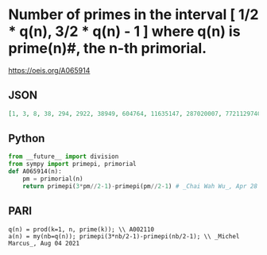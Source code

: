 # Number of primes in the interval \[ 1/2 \* q\(n\), 3/2 \* q\(n\) \- 1 \] where q\(n\) is prime\(n\)\#, the n\-th primorial\.
https://oeis.org/A065914
## JSON
```JSON
[1, 3, 8, 38, 294, 2922, 38949, 604764, 11635147, 287020007, 7721129740, 250811981714]
```
## Python
```Python
from __future__ import division
from sympy import primepi, primorial
def A065914(n):
    pm = primorial(n)
    return primepi(3*pm//2-1)-primepi(pm//2-1) # _Chai Wah Wu_, Apr 28 2018
```
## PARI
```PARI
q(n) = prod(k=1, n, prime(k)); \\ A002110
a(n) = my(nb=q(n)); primepi(3*nb/2-1)-primepi(nb/2-1); \\ _Michel Marcus_, Aug 04 2021
```
